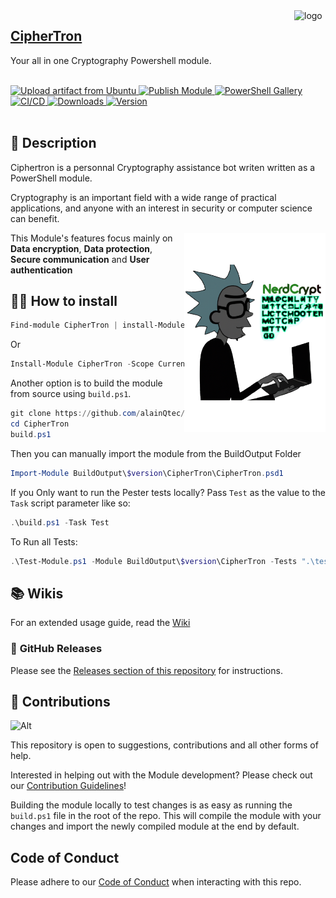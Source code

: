 <img align="right" alt="logo" height="50" width="50" src="https://github.com/alainQtec/CipherTron/assets/79479952/b140dbd3-8934-4efd-88e5-c2622273b157">

## [**CipherTron**](https://www.PowerShellGallery.com/packages/CipherTron)
Your all in one Cryptography Powershell module.
<br />
<div align="Left">
  </br>
  <!-- Upload Artifacts -->
  <a href="https://github.com/alainQtec/CipherTron/actions/workflows/Upload_Artifact.yaml">
    <img src="https://github.com/alainQtec/CipherTron/actions/workflows/Upload_Artifact.yaml/badge.svg"
      alt="Upload artifact from Ubuntu" title="Upload artifacts" />
  </a>
  <!-- Publish Module -->
    <a href="https://github.com/alainQtec/CipherTron/actions/workflows/Publish.yaml">
        <img src="https://github.com/alainQtec/CipherTron/actions/workflows/Publish.yaml/badge.svg"
      alt="Publish Module" title="Publish Module" />
    </a>
  <!-- PS Gallery -->
  <a href="https://www.PowerShellGallery.com/packages/CipherTron">
    <img src="https://img.shields.io/powershellgallery/dt/CipherTron.svg?style=flat&logo=powershell&color=blue"
      alt="PowerShell Gallery" title="PowerShell Gallery" />
  </a>
  <!-- Continuous Intergration -->
  <a href="https://github.com/alainQtec/CipherTron/actions/workflows/CI.yaml">
    <img src="https://github.com/alainQtec/CipherTron/actions/workflows/CI.yaml/badge.svg?branch=main"
      alt="CI/CD" title="Continuous Intergration" />
  </a>
  <!-- GitHub Releases -->
  <a href="https://github.com/alainQtec/CipherTron/releases/latest">
    <img src="https://img.shields.io/github/downloads/alainQtec/CipherTron/total.svg?logo=github&color=blue"
      alt="Downloads" title="GitHub Release downloads" />
  </a>
  <!-- Latest gitHub Release version -->
  <a href="https://github.com/alainQtec/CipherTron/releases/latest">
    <img src="https://img.shields.io/github/release/alainQtec/CipherTron.svg?label=version&logo=github"
      alt="Version" title="GitHub Release versions" />
  </a>
</div>
<br />

## 📖 **Description**

Ciphertron is a personnal Cryptography assistance bot writen written as a PowerShell module. 

Cryptography is an important field with a wide range of practical applications, and anyone with an interest in security or computer science can benefit.

<img align="right" alt="logo" height="319" src="https://github.com/alainQtec/CipherTron/blob/main/docs/images/CryptographyNerd.png">

This Module's features focus mainly on **Data encryption**, **Data protection**, **Secure communication** and **User authentication**

## 🧑‍💻 **How to install**

```powershell
Find-module CipherTron | install-Module
```

Or

```powershell
Install-Module CipherTron -Scope CurrentUser -Repository PSGallery
```

Another option is to build the module from source using `build.ps1`.

```PowerShell
git clone https://github.com/alainQtec/CipherTron.git .
cd CipherTron
build.ps1
```

Then you can manually import the module from  the BuildOutput Folder

```PowerShell
Import-Module BuildOutput\$version\CipherTron\CipherTron.psd1
```

If you Only want to run the Pester tests locally? Pass `Test` as the value to the `Task` script parameter like so:

```powershell
.\build.ps1 -Task Test
```

To Run all Tests:

```PowerShell
.\Test-Module.ps1 -Module BuildOutput\$version\CipherTron -Tests ".\tests"
```

## 📚 **Wikis**

For an extended usage guide, read the [Wiki](https://github.com/alainQtec/CipherTron/wiki)

### 🚀 **GitHub Releases**

Please see the [Releases section of this repository](https://github.com/alainQtec/CipherTron/releases) for instructions.

## 🤝 **Contributions**

![Alt](https://repobeats.axiom.co/api/embed/d201fa56239511a45aa4aacb0e06e24f756cc531.svg "Repobeats analytics image")

This repository is open to suggestions, contributions and all other forms of help.

Interested in helping out with the Module development? Please check out our [Contribution Guidelines](https://github.com/alainQtec/CipherTron/blob/main/CONTRIBUTING.md)!

Building the module locally to test changes is as easy as running the `build.ps1` file in the root of the repo. This will compile the module with your changes and import the newly compiled module at the end by default.

## Code of Conduct

Please adhere to our [Code of Conduct](https://github.com/alainQtec/CipherTron/blob/main/CODE_OF_CONDUCT.md) when interacting with this repo.
